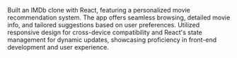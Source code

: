 Built an IMDb clone with React, featuring a personalized movie recommendation system.
The app offers seamless browsing, detailed movie info, and tailored suggestions based on user preferences. Utilized responsive design for cross-device compatibility and React's state management for dynamic updates, showcasing proficiency in front-end development and user experience.
